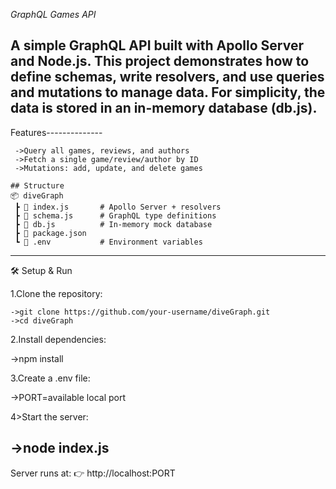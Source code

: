*GraphQL Games API*

A simple GraphQL API built with Apollo Server and Node.js.
This project demonstrates how to define schemas, write resolvers, and use queries and mutations to manage data.
For simplicity, the data is stored in an in-memory database (db.js).
-------------------------------------------------------------------------------------------------------------------------------------------
 Features--------------
```
 ->Query all games, reviews, and authors
 ->Fetch a single game/review/author by ID
 ->Mutations: add, update, and delete games

## Structure
📦 diveGraph
 ┣ 📜 index.js       # Apollo Server + resolvers
 ┣ 📜 schema.js      # GraphQL type definitions
 ┣ 📜 db.js          # In-memory mock database
 ┣ 📜 package.json
 ┗ 📜 .env           # Environment variables
```
------------------------------------------------------------------------------------------------------------------------------------------
🛠️ Setup & Run

1.Clone the repository:
```
->git clone https://github.com/your-username/diveGraph.git
->cd diveGraph
```

2.Install dependencies:

->npm install


3.Create a .env file:

->PORT=available local port


4>Start the server:

->node index.js
------------------------------------------------------------------------------------------------------------------------------------------------

Server runs at:
👉 http://localhost:PORT
